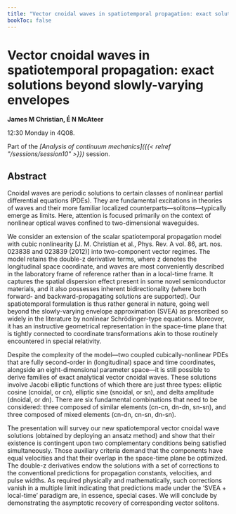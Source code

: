 ```yaml
---
title: "Vector cnoidal waves in spatiotemporal propagation: exact solutions beyond slowly-varying envelopes"
bookToc: false
---
```


# Vector cnoidal waves in spatiotemporal propagation: exact solutions beyond slowly-varying envelopes

**James M Christian, É N McAteer**

12:30 Monday in 4Q08.

Part of the *[Analysis of continuum mechanics]({{< relref "/sessions/session10" >}})* session.

## Abstract

Cnoidal waves are periodic solutions to certain classes of nonlinear partial differential equations (PDEs).  They are fundamental excitations in theories of waves and their more familiar localized counterparts––solitons––typically emerge as limits.  Here, attention is focused primarily on the context of nonlinear optical waves confined to two-dimensional waveguides.

We consider an extension of the scalar spatiotemporal propagation model with cubic nonlinearity [J. M. Christian et al., Phys. Rev. A vol. 86, art. nos. 023838 and 023839 (2012)] into two-component vector regimes.  The model retains the double-z derivative terms, where z denotes the longitudinal space coordinate, and waves are most conveniently described in the laboratory frame of reference rather than in a local-time frame.  It captures the spatial dispersion effect present in some novel semiconductor materials, and it also possesses inherent bidirectionality (where both forward- and backward-propagating solutions are supported).  Our spatiotemporal formulation is thus rather general in nature, going well beyond the slowly-varying envelope approximation (SVEA) as prescribed so widely in the literature by nonlinear Schrödinger-type equations.  Moreover, it has an instructive geometrical representation in the space-time plane that is tightly connected to coordinate transformations akin to those routinely encountered in special relativity.

Despite the complexity of the model––two coupled cubically-nonlinear PDEs that are fully second-order in (longitudinal) space and time coordinates, alongside an eight-dimensional parameter space––it is still possible to derive families of exact analytical vector cnoidal waves.  These solutions involve Jacobi elliptic functions of which there are just three types: elliptic cosine (cnoidal, or cn), elliptic sine (snoidal, or sn), and delta amplitude (dnoidal, or dn).  There are six fundamental combinations that need to be considered: three composed of similar elements (cn-cn, dn-dn, sn-sn), and three composed of mixed elements (cn-dn, cn-sn, dn-sn).

The presentation will survey our new spatiotemporal vector cnoidal wave solutions (obtained by deploying an ansatz method) and show that their existence is contingent upon two complementary conditions being satisfied simultaneously.  Those auxiliary criteria demand that the components have equal velocities and that their overlap in the space-time plane be optimized.  The double-z derivatives endow the solutions with a set of corrections to the conventional predictions for propagation constants, velocities, and pulse widths.  As required physically and mathematically, such corrections vanish in a multiple limit indicating that predictions made under the ‘SVEA + local-time’ paradigm are, in essence, special cases.  We will conclude by demonstrating the asymptotic recovery of corresponding vector solitons.


